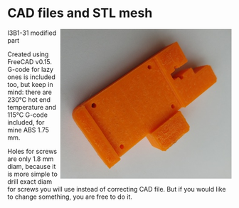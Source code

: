 # CAD files and STL mesh

<div class = "frog">
  <img align="right" src="https://github.com/liutas4x4/IR-probe_byDC42/blob/master/Images/I3B1-31_modified.jpg" alt="I3B1-31 mod" title="I3B1-31 modified part"/>
  <p>I3B1-31 modified part</p>
</div>



Created using FreeCAD v0.15. G-code for lazy ones is included too, but keep in mind: 
there are 230°C hot end temperature and 115°C G-code included, for mine ABS 1.75 mm.

Holes for screws are only 1.8 mm diam, because it is more simple to drill exact diam for screws you will use instead of correcting CAD file. But if you would like to change something, you are free to do it.

